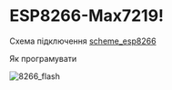 # ESP8266-Max7219!
Схема підключення
[scheme_esp8266](https://user-images.githubusercontent.com/3407229/152690407-2e714e26-7004-4160-af4e-ad36bbfec5c0.png)

Як програмувати

![8266_flash](https://user-images.githubusercontent.com/3407229/152690431-3521783b-4059-4d4e-ba87-79a2ea6ab0f7.jpg)
